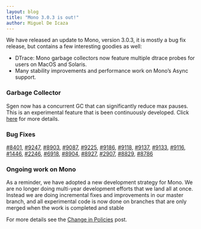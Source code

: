```yaml
---
layout: blog
title: "Mono 3.0.3 is out!"
author: Miguel De Icaza
---
```


We have released an update to Mono, version 3.0.3, it is mostly a bug fix release, but contains a few interesting goodies as well:

* DTrace: Mono garbage collectors now feature multiple dtrace probes for users on MacOS and Solaris.
* Many stability improvements and performance work on Mono’s Async support.

### Garbage Collector ###

Sgen now has a concurrent GC that can significantly reduce max pauses. This is an experimental feature that is been continuously developed. Click [here](http://schani.wordpress.com/2012/12/21/sgen-concurrent-mark) for more details.

### Bug Fixes ###

[#8401](https://bugzilla.xamarin.com/show_bug.cgi?id=8401), [#9247](https://bugzilla.xamarin.com/show_bug.cgi?id=9247), [#8903](https://bugzilla.xamarin.com/show_bug.cgi?id=8903), [#9087](https://bugzilla.xamarin.com/show_bug.cgi?id=9087), [#9225](https://bugzilla.xamarin.com/show_bug.cgi?id=9225), [#9186](https://bugzilla.xamarin.com/show_bug.cgi?id=9186), [#9118](https://bugzilla.xamarin.com/show_bug.cgi?id=9118), [#9137](https://bugzilla.xamarin.com/show_bug.cgi?id=9137), [#9133](https://bugzilla.xamarin.com/show_bug.cgi?id=9133), [#9116](https://bugzilla.xamarin.com/show_bug.cgi?id=9116), [#1446](https://bugzilla.xamarin.com/show_bug.cgi?id=1446), [#2246](https://bugzilla.xamarin.com/show_bug.cgi?id=2246), [#6918](https://bugzilla.xamarin.com/show_bug.cgi?id=6918), [#8904](https://bugzilla.xamarin.com/show_bug.cgi?id=8904), [#8927](https://bugzilla.xamarin.com/show_bug.cgi?id=8927), [#2907](https://bugzilla.xamarin.com/show_bug.cgi?id=2907), [#8829](https://bugzilla.xamarin.com/show_bug.cgi?id=8829), [#8786](https://bugzilla.xamarin.com/show_bug.cgi?id=8786)

### Ongoing work on Mono ###

As a reminder, we have adopted a new development strategy for Mono.
We are no longer doing multi-year development efforts that we land all at once. 
Instead we are doing incremental fixes and improvements in our master branch, and all experimental code is now done on branches that are only merged when the work is completed and stable

For more details see the [Change in Policies](http://tirania.org/blog/archive/2011/Oct-14.html) post.

